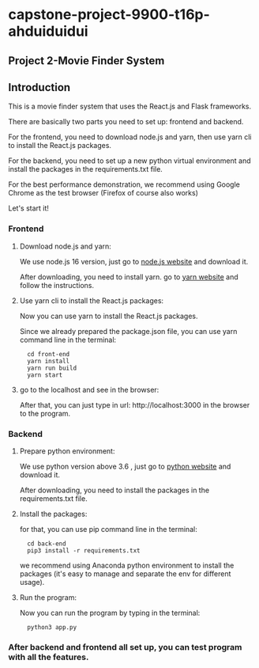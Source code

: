 # capstone-project-9900-t16p-ahduiduidui
## Project 2-Movie Finder System

## Introduction
This is a movie finder system that uses the React.js and Flask frameworks.

There are basically two parts you need to set up: frontend and backend.

For the frontend, you need to download node.js and yarn, then use yarn cli to install the React.js packages.

For the backend, you need to set up a new python virtual environment and install the packages in the requirements.txt file.

For the best performance demonstration, we recommend using Google Chrome as the test browser (Firefox of course also works)

Let's start it!

### Frontend

1. Download node.js and yarn:

   We use node.js 16 version, just go to [node.js website](https://nodejs.org) and download it.

   After downloading, you need to install yarn. go to [yarn website](https://classic.yarnpkg.com/lang/en/docs/install) and follow the instructions.


2. Use yarn cli to install the React.js packages:

   Now you can use yarn to install the React.js packages.

   Since we already prepared the package.json file, you can use yarn command line in the terminal:


         cd front-end
         yarn install
         yarn run build
         yarn start
      

3. go to the localhost and see in the browser:

   After that, you can just type in url: http://localhost:3000 in the browser to the program.
      
   
### Backend

1. Prepare python environment:

    We use python version above 3.6 , just go to [python website](https://www.python.org) and download it.
    
    After downloading, you need to install the packages in the requirements.txt file.


2. Install the packages:

   for that, you can use pip command line in the terminal:
   

         cd back-end
         pip3 install -r requirements.txt

   we recommend using Anaconda python environment to install the packages (it's easy to manage and separate the env for different usage).


3. Run the program:
   
   Now you can run the program by typing in the terminal:
   

         python3 app.py


### After backend and frontend all set up, you can test program with all the features.
    

   

